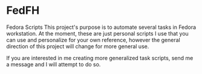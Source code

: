 # FedFH
Fedora Scripts
This project's purpose is to automate several tasks in Fedora workstation.
At the moment, these are just personal scripts I use that you can use and personalize for your own
reference, however the general direction of this project will change for more general use.

If you are interested in me creating more generalized task scripts,
send me a message and I will attempt to do so.

